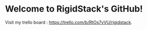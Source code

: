 # Welcome to RigidStack's GitHub!

Visit my trello board : https://trello.com/b/RtOs7yVU/rigidstack.
